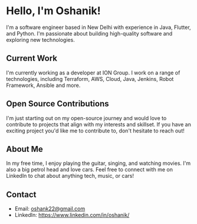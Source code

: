# Hello, I'm Oshanik!

I'm a software engineer based in New Delhi with experience in Java, Flutter, and Python. I'm passionate about building high-quality software and exploring new technologies.

## Current Work

I'm currently working as a developer at ION Group. I work on a range of technologies, including Terraform, AWS, Cloud, Java, Jenkins, Robot Framework, Ansible and more.

## Open Source Contributions

I'm just starting out on my open-source journey and would love to contribute to projects that align with my interests and skillset. If you have an exciting project you'd like me to contribute to, don't hesitate to reach out!

## About Me

In my free time, I enjoy playing the guitar, singing, and watching movies. I'm also a big petrol head and love cars. Feel free to connect with me on LinkedIn to chat about anything tech, music, or cars!

## Contact

- Email: oshank22@gmail.com
- LinkedIn: https://www.linkedin.com/in/oshanik/
